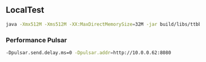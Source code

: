 ## LocalTest
```bash
java -Xmx512M -Xms512M -XX:MaxDirectMemorySize=32M -jar build/libs/ttbb.jar
```
### Performance Pulsar
```bash
-Dpulsar.send.delay.ms=0 -Dpulsar.addr=http://10.0.0.62:8080
```